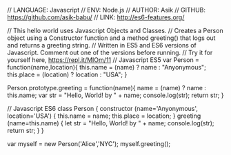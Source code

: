 // LANGUAGE: Javascript
// ENV: Node.js
// AUTHOR: Asik
// GITHUB: https://github.com/asik-babu/
// LINK: http://es6-features.org/

// This hello world uses Javascript Objects and Classes.
// Creates a Person object using a Constructor function and a method greeting() that logs out and returns a greeting string.
// Written in ES5 and ES6 versions of Javascript. Comment out one of the versions before running.
// Try it for yourself here, https://repl.it/MIOm/11
// Javascript ES5
var Person = function(name,location){
  this.name = (name) ? name : "Anyonymous";
  this.place = (location) ? location : "USA";
}

Person.prototype.greeting = function(name){
  name = (name) ? name : this.name;
  var str = "Hello, World! by " + name;
  console.log(str);
  return str;
}

// Javascript ES6
class Person {
  constructor (name='Anyonymous', location='USA') {
    this.name = name;
    this.place = location;
  }
  greeting (name=this.name) {
    let str = "Hello, World! by " + name;
    console.log(str);
    return str;
  }
}

var myself = new Person('Alice','NYC');
myself.greeting();
